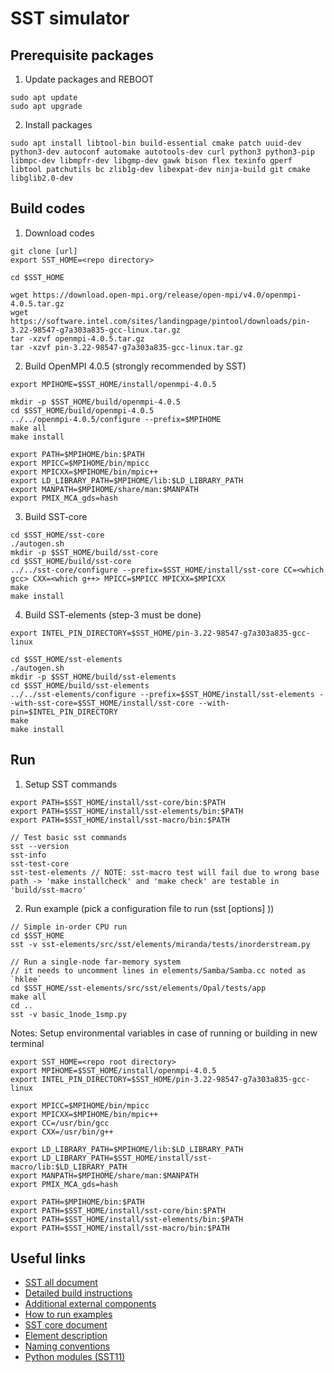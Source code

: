# SST simulator 

## Prerequisite packages
1. Update packages and REBOOT
```
sudo apt update
sudo apt upgrade
```

2. Install packages
```
sudo apt install libtool-bin build-essential cmake patch uuid-dev python3-dev autoconf automake autotools-dev curl python3 python3-pip libmpc-dev libmpfr-dev libgmp-dev gawk bison flex texinfo gperf libtool patchutils bc zlib1g-dev libexpat-dev ninja-build git cmake libglib2.0-dev
```

## Build codes
1. Download codes
```
git clone [url]
export SST_HOME=<repo directory>

cd $SST_HOME

wget https://download.open-mpi.org/release/open-mpi/v4.0/openmpi-4.0.5.tar.gz
wget https://software.intel.com/sites/landingpage/pintool/downloads/pin-3.22-98547-g7a303a835-gcc-linux.tar.gz
tar -xzvf openmpi-4.0.5.tar.gz
tar -xzvf pin-3.22-98547-g7a303a835-gcc-linux.tar.gz
```

2. Build OpenMPI 4.0.5 (strongly recommended by SST)
```
export MPIHOME=$SST_HOME/install/openmpi-4.0.5

mkdir -p $SST_HOME/build/openmpi-4.0.5
cd $SST_HOME/build/openmpi-4.0.5
../../openmpi-4.0.5/configure --prefix=$MPIHOME
make all
make install

export PATH=$MPIHOME/bin:$PATH
export MPICC=$MPIHOME/bin/mpicc
export MPICXX=$MPIHOME/bin/mpic++
export LD_LIBRARY_PATH=$MPIHOME/lib:$LD_LIBRARY_PATH
export MANPATH=$MPIHOME/share/man:$MANPATH
export PMIX_MCA_gds=hash
```

3. Build SST-core
```
cd $SST_HOME/sst-core
./autogen.sh
mkdir -p $SST_HOME/build/sst-core
cd $SST_HOME/build/sst-core
../../sst-core/configure --prefix=$SST_HOME/install/sst-core CC=<which gcc> CXX=<which g++> MPICC=$MPICC MPICXX=$MPICXX
make
make install
```

4. Build SST-elements (step-3 must be done)
```
export INTEL_PIN_DIRECTORY=$SST_HOME/pin-3.22-98547-g7a303a835-gcc-linux

cd $SST_HOME/sst-elements
./autogen.sh
mkdir -p $SST_HOME/build/sst-elements
cd $SST_HOME/build/sst-elements
../../sst-elements/configure --prefix=$SST_HOME/install/sst-elements --with-sst-core=$SST_HOME/install/sst-core --with-pin=$INTEL_PIN_DIRECTORY
make
make install
```

## Run 
1. Setup SST commands
```
export PATH=$SST_HOME/install/sst-core/bin:$PATH
export PATH=$SST_HOME/install/sst-elements/bin:$PATH
export PATH=$SST_HOME/install/sst-macro/bin:$PATH

// Test basic sst commands
sst --version
sst-info
sst-test-core
sst-test-elements // NOTE: sst-macro test will fail due to wrong base path -> 'make installcheck' and 'make check' are testable in 'build/sst-macro'
```

2. Run example (pick a configuration file to run (sst [options] <YOUR PYTHON CONFIG>))
```
// Simple in-order CPU run
cd $SST_HOME
sst -v sst-elements/src/sst/elements/miranda/tests/inorderstream.py

// Run a single-node far-memory system
// it needs to uncomment lines in elements/Samba/Samba.cc noted as `hklee`
cd $SST_HOME/sst-elements/src/sst/elements/Opal/tests/app
make all
cd ..
sst -v basic_1node_1smp.py
```

Notes: Setup environmental variables in case of running or building in new terminal
```
export SST_HOME=<repo root directory>
export MPIHOME=$SST_HOME/install/openmpi-4.0.5
export INTEL_PIN_DIRECTORY=$SST_HOME/pin-3.22-98547-g7a303a835-gcc-linux

export MPICC=$MPIHOME/bin/mpicc
export MPICXX=$MPIHOME/bin/mpic++
export CC=/usr/bin/gcc
export CXX=/usr/bin/g++

export LD_LIBRARY_PATH=$MPIHOME/lib:$LD_LIBRARY_PATH
export LD_LIBRARY_PATH=$SST_HOME/install/sst-macro/lib:$LD_LIBRARY_PATH 
export MANPATH=$MPIHOME/share/man:$MANPATH
export PMIX_MCA_gds=hash

export PATH=$MPIHOME/bin:$PATH
export PATH=$SST_HOME/install/sst-core/bin:$PATH
export PATH=$SST_HOME/install/sst-elements/bin:$PATH
export PATH=$SST_HOME/install/sst-macro/bin:$PATH
```


## Useful links

* [SST all document](http://sst-simulator.org/SSTPages/SSTMainDocumentation/)
* [Detailed build instructions](http://sst-simulator.org/SSTPages/SSTBuildAndInstall_12dot0dot1_SeriesDetailedBuildInstructions/)
* [Additional external components](http://sst-simulator.org/SSTPages/SSTBuildAndInstall_12dot0dot1_SeriesAdditionalExternalComponents/)
* [How to run examples](http://sst-simulator.org/SSTPages/SSTUserHowToRunSST/)
* [SST core document](http://sst-simulator.org/SSTDoxygen/12.0.1_docs/html/)
* [Element description](http://sst-simulator.org/SSTPages/SSTDeveloperElementSummaryInfo/)
* [Naming conventions](http://sst-simulator.org/SSTPages/SSTDeveloper_SSTNamingConventions/)
* [Python modules (SST11)](http://sst-simulator.org/SSTPages/SSTDeveloper_11dotx_PythonModule/)

